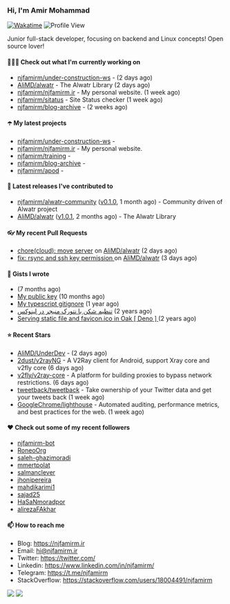 ### Hi, I'm Amir Mohammad
[![Wakatime](https://wakatime.com/badge/user/68776a95-d771-48a4-a960-90136239e4fd.svg)](https://wakatime.com/@68776a95-d771-48a4-a960-90136239e4fd)
![Profile View](https://komarev.com/ghpvc/?username=njfamirm)

Junior full-stack developer, focusing on backend and Linux concepts!
Open source lover!

#### 👨🏻‍💻 Check out what I'm currently working on

- [njfamirm/under-construction-ws](https://github.com/njfamirm/under-construction-ws) -  (2 days ago)
- [AliMD/alwatr](https://github.com/AliMD/alwatr) - The Alwatr Library (2 days ago)
- [njfamirm/njfamirm.ir](https://github.com/njfamirm/njfamirm.ir) - My personal website. (1 week ago)
- [njfamirm/sitatus](https://github.com/njfamirm/sitatus) - Site Status checker (1 week ago)
- [njfamirm/blog-archive](https://github.com/njfamirm/blog-archive) -  (2 weeks ago)

#### ☂️ My latest projects

- [njfamirm/under-construction-ws](https://github.com/njfamirm/under-construction-ws) - 
- [njfamirm/njfamirm.ir](https://github.com/njfamirm/njfamirm.ir) - My personal website.
- [njfamirm/training](https://github.com/njfamirm/training) - 
- [njfamirm/blog-archive](https://github.com/njfamirm/blog-archive) - 
- [njfamirm/apod](https://github.com/njfamirm/apod) - 

#### 🎉 Latest releases I've contributed to

- [njfamirm/alwatr-community](https://github.com/njfamirm/alwatr-community) ([v0.1.0](https://github.com/njfamirm/alwatr-community/releases/tag/v0.1.0), 1 month ago) - Community driven of Alwatr project
- [AliMD/alwatr](https://github.com/AliMD/alwatr) ([v1.0.1](https://github.com/AliMD/alwatr/releases/tag/v1.0.1), 2 months ago) - The Alwatr Library

#### 👓 My recent Pull Requests

- [chore(cloud): move server](https://github.com/AliMD/alwatr/pull/1470) on [AliMD/alwatr](https://github.com/AliMD/alwatr) (2 days ago)
- [fix: rsync and ssh key permission ](https://github.com/AliMD/alwatr/pull/1465) on [AliMD/alwatr](https://github.com/AliMD/alwatr) (3 days ago)

#### 📓 Gists I wrote

- [](https://gist.github.com/022d07ecd84e69ad31ef0bcd32d86b59) (7 months ago)
- [My public key](https://gist.github.com/879f720c9ca74a0934ce571b7285ed34) (10 months ago)
- [My typescript gitignore](https://gist.github.com/6a40b1912daab3f91a02a7b53f3f76c3) (1 year ago)
- [تنظیم شکن با نتورک منیجر در لینوکس](https://gist.github.com/cc40c344e89bdcdf77085cbf1fc05162) (2 years ago)
- [Serving static file and favicon.ico in Oak [ Deno ] ](https://gist.github.com/9bcaca2b6a672e729c099193b4aafe9f) (2 years ago)

#### ⭐ Recent Stars

- [AliMD/UnderDev](https://github.com/AliMD/UnderDev) -  (2 days ago)
- [2dust/v2rayNG](https://github.com/2dust/v2rayNG) - A V2Ray client for Android, support Xray core and v2fly core (6 days ago)
- [v2fly/v2ray-core](https://github.com/v2fly/v2ray-core) - A platform for building proxies to bypass network restrictions. (6 days ago)
- [tweetback/tweetback](https://github.com/tweetback/tweetback) - Take ownership of your Twitter data and get your tweets back (1 week ago)
- [GoogleChrome/lighthouse](https://github.com/GoogleChrome/lighthouse) - Automated auditing, performance metrics, and best practices for the web. (1 week ago)

#### ♥️ Check out some of my recent followers

- [njfamirm-bot](https://github.com/njfamirm-bot)
- [RoneoOrg](https://github.com/RoneoOrg)
- [saleh-ghazimoradi](https://github.com/saleh-ghazimoradi)
- [mmertpolat](https://github.com/mmertpolat)
- [salmanclever](https://github.com/salmanclever)
- [jhonipereira](https://github.com/jhonipereira)
- [mahdikarimi1](https://github.com/mahdikarimi1)
- [sajad25](https://github.com/sajad25)
- [HaSaNmoradpor](https://github.com/HaSaNmoradpor)
- [alirezaFAkhar](https://github.com/alirezaFAkhar)

#### 📫 How to reach me

- Blog: https://njfamirm.ir
- Email: hi@njfamirm.ir
- Twitter: https://twitter.com/
- Linkedin: https://www.linkedin.com/in/njfamirm/
- Telegram: https://t.me/njfamirm
- StackOverflow: https://stackoverflow.com/users/18004491/njfamirm

![](http://github-profile-summary-cards.vercel.app/api/cards/profile-details?username=njfamirm&theme=transparent)
![](https://github-profile-summary-cards.vercel.app/api/cards/productive-time?username=njfamirm&theme=transparent&utcOffset=3.50)
